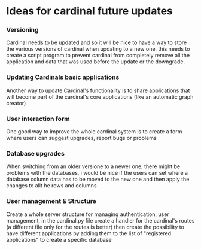 # Ideas for cardinal future updates

### Versioning
Cardinal needs to be updated and so it will be nice to have a way to store the various versions of cardinal when updating to a new one.
this needs to create a script program to prevent cardinal from completely remove all the application and data that was used before the update or the downgrade.

### Updating Cardinals basic applications
Another way to update Cardinal's functionality is to share applications that will become part of the cardinal's core applications (like an automatic graph creator)

### User interaction form
One good way to improve the whole cardinal system is to create a form where users can suggest upgrades, report bugs or problems

### Database upgrades
When switching from an older versione to a newer one, there might be problems with the databases, i would be nice if the users can set where a database column data has to be moved to the new one and then apply the changes to allt he rows and columns

### User management & Structure
Create a whole server structure for managing authentication, user management, in the cardinal.py file create a handler for the cardinal's routes (a different file only for the routes is better) then create the possibility to have different applications by adding them to the list of "registered applications" to create a specific database